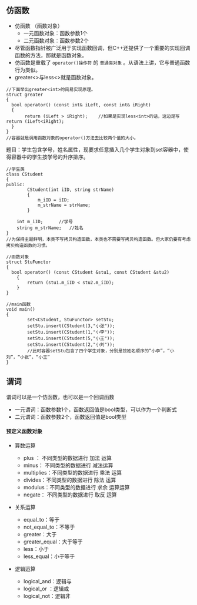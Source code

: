 ## 仿函数
* 仿函数 （函数对象）
  * 一元函数对象：函数参数1个
  * 二元函数对象：函数参数2个
* 尽管函数指针被广泛用于实现函数回调，但C++还提供了一个重要的实现回调函数的方法，那就是函数对象。
* 仿函数是重载了 `operator()操作符` 的 `普通类对象` 。从语法上讲，它与普通函数行为类似。
* greater<>与less<>就是函数对象。

```
//下面举出greater<int>的简易实现原理。
struct greater
{
  bool operator() (const int& iLeft, const int& iRight)
  {
       return (iLeft > iRight);    //如果是实现less<int>的话，这边是写return (iLeft<iRight);
  }
}
//容器就是调用函数对象的operator()方法去比较两个值的大小。
```

题目：学生包含学号，姓名属性，现要求任意插入几个学生对象到set容器中，使得容器中的学生按学号的升序排序。
```
//学生类
class CStudent
{
public:
		CStudent(int iID, string strName)
		{
			m_iID = iID;
			m_strName = strName;
		}

    int m_iID;		//学号
    string m_strName; 	//姓名
}
//为保持主题鲜明，本类不写拷贝构造函数，本类也不需要写拷贝构造函数。但大家仍要有考虑拷贝构造函数的习惯。

//函数对象
struct StuFunctor
{
  bool operator() (const CStudent &stu1, const CStudent &stu2)
	{
		return (stu1.m_iID < stu2.m_iID);
	}
}

//main函数
void main()
{
		set<CStudent, StuFunctor> setStu;
		setStu.insert(CStudent(3,"小张"));
		setStu.insert(CStudent(1,"小李"));
		setStu.insert(CStudent(5,"小王"));
		setStu.insert(CStudent(2,"小刘"));
		//此时容器setStu包含了四个学生对象，分别是按姓名顺序的“小李”，“小刘”，“小张”，“小王”
}

```

## 谓词
谓词可以是一个仿函数，也可以是一个回调函数

* 一元谓词：函数参数1个，函数返回值是bool类型，可以作为一个判断式
* 二元谓词：函数参数2个，函数返回值是bool类型


#### 预定义函数对象
* 算数运算
  * plus<Types> ： 不同类型的数据进行 加法 运算
  * minus<Types>： 不同类型的数据进行 减法运算
  * multiplies<Types>：不同类型的数据进行 乘法 运算
  * divides<Tpye>：不同类型的数据进行 除法 运算
  * modulus<Tpye>：不同类型的数据进行 求余 运算运算
  * negate<Type>： 不同类型的数据进行 取反 运算

* 关系运算
  * equal_to<Tpye>：等于
  * not_equal_to<Type>：不等于
  * greater<Type>：大于
  * greater_equal<Type>：大于等于
  * less<Type>：小于
  * less_equal<Type>：小于等于

* 逻辑运算
  * logical_and<Type>：逻辑与
  * logical_or<Type> ：逻辑或
  * logical_not<Type>：逻辑非

